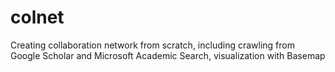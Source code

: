 # colnet
Creating collaboration network from scratch, including crawling from Google Scholar and Microsoft Academic Search, visualization with Basemap
